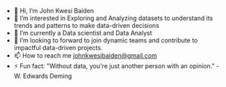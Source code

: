 - 👋 Hi, I’m John Kwesi Baiden
- 👀 I’m interested in Exploring and Analyzing datasets to understand its trends and patterns to make data-driven decisions
- 🌱 I’m currently a Data scientist and Data Analyst
- 💞️ I’m looking to forward  to join dynamic teams and contribute to impactful data-driven projects.
- 📫 How to reach me johnkwesibaiden@gmail.com 
- ⚡ Fun fact: "Without data, you're just another person with an opinion." - W. Edwards Deming

